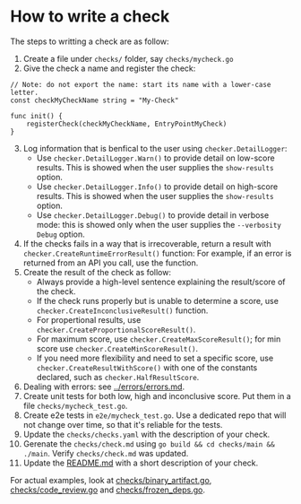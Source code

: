 # How to write a check
The steps to writting a check are as follow:

1. Create a file under `checks/` folder, say `checks/mycheck.go`
2. Give the check a name and register the check:
```
// Note: do not export the name: start its name with a lower-case letter.
const checkMyCheckName string = "My-Check"

func init() {
	registerCheck(checkMyCheckName, EntryPointMyCheck)
}
```
3. Log information that is benfical to the user using `checker.DetailLogger`:
    * Use `checker.DetailLogger.Warn()` to provide detail on low-score results. This is showed when the user supplies the `show-results` option.
    * Use `checker.DetailLogger.Info()` to provide detail on high-score results. This is showed when the user supplies the `show-results` option.
    * Use `checker.DetailLogger.Debug()` to provide detail in verbose mode: this is showed only when the user supplies the `--verbosity Debug` option.
4. If the checks fails in a way that is irrecoverable, return a result with `checker.CreateRuntimeErrorResult()` function: For example, 
if an error is returned from an API you call, use the function.
5. Create the result of the check as follow:
    * Always provide a high-level sentence explaining the result/score of the check.
    * If the check runs properly but is unable to determine a score, use `checker.CreateInconclusiveResult()` function.
    * For propertional results, use `checker.CreateProportionalScoreResult()`.
    * For maximum score, use `checker.CreateMaxScoreResult()`; for min score use `checker.CreateMinScoreResult()`.
    * If you need more flexibility and need to set a specific score, use `checker.CreateResultWithScore()` with one of the constants declared, such as `checker.HalfResultScore`.
6. Dealing with errors: see [../errors/errors.md](errors/errors/md).
7. Create unit tests for both low, high and inconclusive score. Put them in a file `checks/mycheck_test.go`.
8. Create e2e tests in `e2e/mycheck_test.go`. Use a dedicated repo that will not change over time, so that it's reliable for the tests.
9. Update the `checks/checks.yaml` with the description of your check. 
10. Gerenate the `checks/check.md` using `go build && cd checks/main && ./main`. Verify `checks/check.md` was updated.
10. Update the [README.md](https://github.com/ossf/scorecard#scorecard-checks) with a short description of your check.

For actual examples, look at [checks/binary_artifact.go](binary_artifact.go), [checks/code_review.go](code_review.go) and [checks/frozen_deps.go](frozen_deps.go).